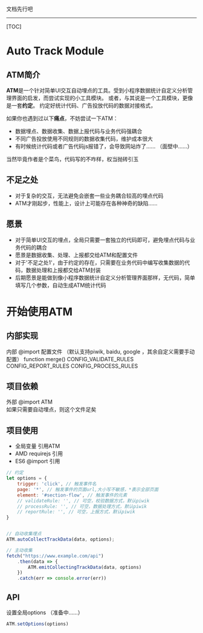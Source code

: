 文档先行吧

---

[TOC]

# Auto Track Module

## ATM简介

**ATM**是一个针对简单UI交互自动埋点的工具。受到小程序数据统计自定义分析管理界面的启发，而尝试实现的小工具模块。
或者，与其说是一个工具模块，更像是一套**约定**。
约定好统计代码、广告投放代码的数据对接格式，

如果你也遇到过以下**痛点**，不妨尝试一下ATM：
-  数据埋点、数据收集、数据上报代码与业务代码强耦合
-  不同广告投放使用不同规则的数据收集代码，维护成本很大
-  有时候统计代码或者广告代码js报错了，会导致网站炸了…… （面壁中……）

当然毕竟作者是个菜鸟，代码写的不咋样，权当抛砖引玉

## 不足之处
- 对于复杂的交互，无法避免会嵌套一些业务耦合较高的埋点代码
- ATM才刚起步，性能上，设计上可能存在各种神奇的缺陷…… 

## 愿景
- 对于简单UI交互的埋点，全局只需要一套独立的代码即可，避免埋点代码与业务代码的耦合
- 愿景是数据收集、处理、上报都交给ATM和配置文件
- 对于'不足之处1'，由于约定的存在，只需要在业务代码中编写收集数据的代码，数据处理和上报都交给ATM封装
- 后期愿景是能做到像小程序数据统计自定义分析管理界面那样，无代码，简单填写几个参数，自动生成ATM统计代码

# 开始使用ATM

## 内部实现
内部 @import 配置文件 （默认支持piwik, baidu, google ，其余自定义需要手动配置）
function merge()
CONFIG_VALIDATE_RULES
CONFIG_REPORT_RULES
CONFIG_PROCESS_RULES

## 项目依赖
外部 @import ATM  
如果只需要自动埋点，则这个文件足矣

## 项目使用
- 全局变量 引用ATM 
- AMD requirejs 引用
- ES6 @import 引用


``` javascript
// 约定
let options = {
	trigger: 'click', // 触发事件名   
    page: '*', // 触发事件的页面url,大小写不敏感，*表示全部页面
    element: '#section-flow', // 触发事件的元素   
    // validateRule: '', // 可空，校验数据方式，默认piwik
    // processRule: '', // 可空，数据处理方式，默认piwik
    // reportRule: '', // 可空，上报方式，默认piwik    
}


// 自动收集埋点
ATM.autoCollectTrackData(data, options);

// 主动收集
fetch("https://www.example.com/api")
	.then(data => {
		ATM.emitCollectingTrackData(data, options)
	})
	.catch(err => console.error(err))
```


## API
设置全局options （准备中……）

``` javascript
ATM.setOptions(options)
``` 
